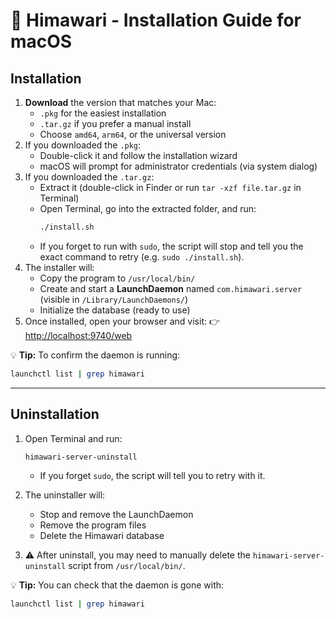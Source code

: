 # 🌻 Himawari - Installation Guide for macOS

## Installation

1. **Download** the version that matches your Mac:
   - `.pkg` for the easiest installation
   - `.tar.gz` if you prefer a manual install
   - Choose `amd64`, `arm64`, or the universal version
2. If you downloaded the `.pkg`:
   - Double-click it and follow the installation wizard
   - macOS will prompt for administrator credentials (via system dialog)
3. If you downloaded the `.tar.gz`:
   - Extract it (double-click in Finder or run `tar -xzf file.tar.gz` in Terminal)
   - Open Terminal, go into the extracted folder, and run:
     ```bash
     ./install.sh
     ```
   - If you forget to run with `sudo`, the script will stop and tell you the exact command to retry (e.g. `sudo ./install.sh`).
4. The installer will:
   - Copy the program to `/usr/local/bin/`
   - Create and start a **LaunchDaemon** named `com.himawari.server` (visible in `/Library/LaunchDaemons/`)
   - Initialize the database (ready to use)
5. Once installed, open your browser and visit:
   👉 [http://localhost:9740/web](http://localhost:9740/web)

💡 **Tip:** To confirm the daemon is running:

```bash
launchctl list | grep himawari
```

---

## Uninstallation

1. Open Terminal and run:

   ```bash
   himawari-server-uninstall
   ```

   - If you forget `sudo`, the script will tell you to retry with it.

2. The uninstaller will:

   - Stop and remove the LaunchDaemon
   - Remove the program files
   - Delete the Himawari database

3. ⚠️ After uninstall, you may need to manually delete the `himawari-server-uninstall` script from `/usr/local/bin/`.

💡 **Tip:** You can check that the daemon is gone with:

```bash
launchctl list | grep himawari
```
